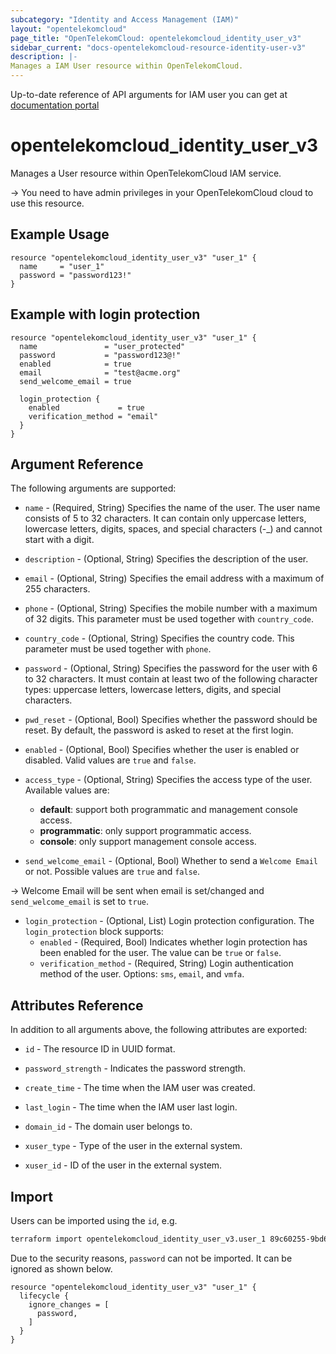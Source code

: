 ```yaml
---
subcategory: "Identity and Access Management (IAM)"
layout: "opentelekomcloud"
page_title: "OpenTelekomCloud: opentelekomcloud_identity_user_v3"
sidebar_current: "docs-opentelekomcloud-resource-identity-user-v3"
description: |-
Manages a IAM User resource within OpenTelekomCloud.
---
```


Up-to-date reference of API arguments for IAM user you can get at
[documentation portal](https://docs.otc.t-systems.com/identity-access-management/api-ref/apis/user_management)

# opentelekomcloud_identity_user_v3

Manages a User resource within OpenTelekomCloud IAM service.

-> You need to have admin privileges in your OpenTelekomCloud cloud to use
this resource.

## Example Usage

```hcl
resource "opentelekomcloud_identity_user_v3" "user_1" {
  name     = "user_1"
  password = "password123!"
}
```

## Example with login protection

```hcl
resource "opentelekomcloud_identity_user_v3" "user_1" {
  name               = "user_protected"
  password           = "password123@!"
  enabled            = true
  email              = "test@acme.org"
  send_welcome_email = true

  login_protection {
    enabled             = true
    verification_method = "email"
  }
}
```

## Argument Reference

The following arguments are supported:

* `name` - (Required, String) Specifies the name of the user. The user name consists of 5 to 32 characters. It can
  contain only uppercase letters, lowercase letters, digits, spaces, and special characters (-_) and cannot start with a
  digit.

* `description` - (Optional, String) Specifies the description of the user.

* `email` - (Optional, String) Specifies the email address with a maximum of 255 characters.

* `phone` - (Optional, String) Specifies the mobile number with a maximum of 32 digits. This parameter must be used
  together with `country_code`.

* `country_code` - (Optional, String) Specifies the country code. This parameter must be used together with `phone`.

* `password` - (Optional, String) Specifies the password for the user with 6 to 32 characters. It must contain at least
  two of the following character types: uppercase letters, lowercase letters, digits, and special characters.

* `pwd_reset` - (Optional, Bool) Specifies whether the password should be reset. By default, the password is asked
  to reset at the first login.

* `enabled` - (Optional, Bool) Specifies whether the user is enabled or disabled. Valid values are `true` and `false`.

* `access_type` - (Optional, String) Specifies the access type of the user. Available values are:
  + **default**: support both programmatic and management console access.
  + **programmatic**: only support programmatic access.
  + **console**: only support management console access.

* `send_welcome_email` - (Optional, Bool) Whether to send a `Welcome Email` or not.
  Possible values are `true` and `false`.

-> Welcome Email will be sent when email is set/changed and `send_welcome_email` is set to `true`.

* `login_protection` - (Optional, List) Login protection configuration.
  The `login_protection` block supports:
  + `enabled` - (Required, Bool) Indicates whether login protection has been enabled for the user. The value can be `true` or `false`.
  + `verification_method` - (Required, String) Login authentication method of the user. Options: `sms`, `email`, and `vmfa`.

## Attributes Reference

In addition to all arguments above, the following attributes are exported:

* `id` - The resource ID in UUID format.

* `password_strength` - Indicates the password strength.

* `create_time` - The time when the IAM user was created.

* `last_login` - The time when the IAM user last login.

* `domain_id` - The domain user belongs to.

* `xuser_type` - Type of the user in the external system.

* `xuser_id` - ID of the user in the external system.

## Import

Users can be imported using the `id`, e.g.

```sh
terraform import opentelekomcloud_identity_user_v3.user_1 89c60255-9bd6-460c-822a-e2b959ede9d2
```

Due to the security reasons, `password` can not be imported. It can be ignored as shown below.

```hcl
resource "opentelekomcloud_identity_user_v3" "user_1" {
  lifecycle {
    ignore_changes = [
      password,
    ]
  }
}
```
